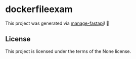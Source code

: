 # dockerfileexam

This project was generated via [manage-fastapi](https://ycd.github.io/manage-fastapi/)! :tada:

## License

This project is licensed under the terms of the None license.
